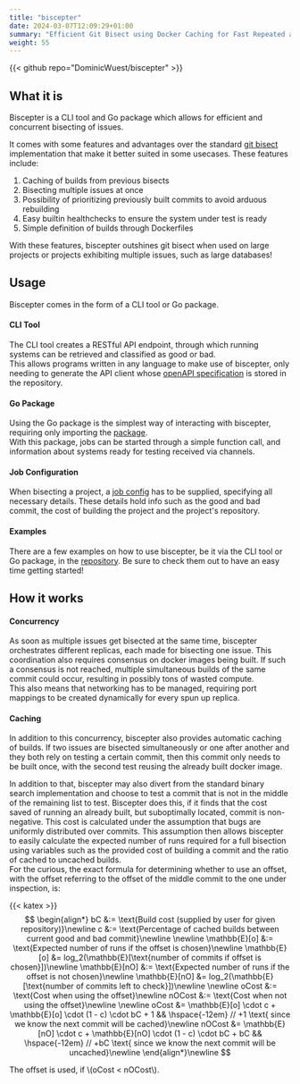 ```yaml
---
title: "biscepter"
date: 2024-03-07T12:09:29+01:00
summary: "Efficient Git Bisect using Docker Caching for Fast Repeated and Concurrent Bisection."
weight: 55
---
```


{{< github repo="DominicWuest/biscepter" >}}

## What it is

Biscepter is a CLI tool and Go package which allows for efficient and concurrent bisecting of issues.

It comes with some features and advantages over the standard [git bisect](https://git-scm.com/docs/git-bisect) implementation that make it better suited in some usecases.
These features include:

1. Caching of builds from previous bisects
1. Bisecting multiple issues at once
1. Possibility of prioritizing previously built commits to avoid arduous rebuilding
1. Easy builtin healthchecks to ensure the system under test is ready
1. Simple definition of builds through Dockerfiles

With these features, biscepter outshines git bisect when used on large projects or projects exhibiting multiple issues, such as large databases!

## Usage

Biscepter comes in the form of a CLI tool or Go package.

#### CLI Tool

The CLI tool creates a RESTful API endpoint, through which running systems can be retrieved and classified as good or bad.  
This allows programs written in any language to make use of biscepter, only needing to generate the API client whose [openAPI specification](https://github.com/DominicWuest/biscepter/blob/main/api/openapi.yml) is stored in the repository.

#### Go Package

Using the Go package is the simplest way of interacting with biscepter, requiring only importing the [package](https://pkg.go.dev/github.com/DominicWuest/biscepter/pkg/biscepter).  
With this package, jobs can be started through a simple function call, and information about systems ready for testing received via channels.

#### Job Configuration

When bisecting a project, a [job config](https://github.com/DominicWuest/biscepter/blob/main/configs/job-config.yml) has to be supplied, specifying all necessary details.
These details hold info such as the good and bad commit, the cost of building the project and the project's repository.

#### Examples

There are a few examples on how to use biscepter, be it via the CLI tool or Go package, in the [repository](https://github.com/DominicWuest/biscepter/tree/main/examples).
Be sure to check them out to have an easy time getting started!

## How it works

#### Concurrency

As soon as multiple issues get bisected at the same time, biscepter orchestrates different replicas, each made for bisecting one issue.
This coordination also requires consensus on docker images being built.
If such a consensus is not reached, multiple simultaneous builds of the same commit could occur, resulting in possibly tons of wasted compute.  
This also means that networking has to be managed, requiring port mappings to be created dynamically for every spun up replica.

#### Caching

In addition to this concurrency, biscepter also provides automatic caching of builds.
If two issues are bisected simultaneously or one after another and they both rely on testing a certain commit, then this commit only needs to be built once, with the second test reusing the already built docker image.  

In addition to that, biscepter may also divert from the standard binary search implementation and choose to test a commit that is not in the middle of the remaining list to test.
Biscepter does this, if it finds that the cost saved of running an already built, but suboptimally located, commit is non-negative.
This cost is calculated under the assumption that bugs are uniformly distributed over commits.
This assumption then allows biscepter to easily calculate the expected number of runs required for a full bisection using variables such as the provided cost of building a commit and the ratio of cached to uncached builds.  
For the curious, the exact formula for determining whether to use an offset, with the offset referring to the offset of the middle commit to the one under inspection, is:

{{< katex >}}
$$
 \begin{align*}
    bC &:= \text{Build cost (supplied by user for given repository)}\newline
    c &:= \text{Percentage of cached builds between current good and bad commit}\newline
    \newline
    \mathbb{E}[o] &:= \text{Expected number of runs if the offset is chosen}\newline
    \mathbb{E}[o] &= log_2(\mathbb{E}[\text{number of commits if offset is chosen}])\newline
    \mathbb{E}[nO] &:= \text{Expected number of runs if the offset is not chosen}\newline
    \mathbb{E}[nO] &= log_2(\mathbb{E}[\text{number of commits left to check}])\newline
    \newline
	oCost &:= \text{Cost when using the offset}\newline
	nOCost &:= \text{Cost when not using the offset}\newline
    \newline
    oCost &= \mathbb{E}[o] \cdot c + \mathbb{E}[o] \cdot (1 - c) \cdot bC + 1 && \hspace{-12em} // +1 \text{ since we know the next commit will be cached}\newline
    nOCost &= \mathbb{E}[nO] \cdot c + \mathbb{E}[nO] \cdot (1 - c) \cdot bC + bC && \hspace{-12em} // +bC \text{ since we know the next commit will be uncached}\newline
 \end{align*}\newline
$$

The offset is used, if \\(oCost < nOCost\\).